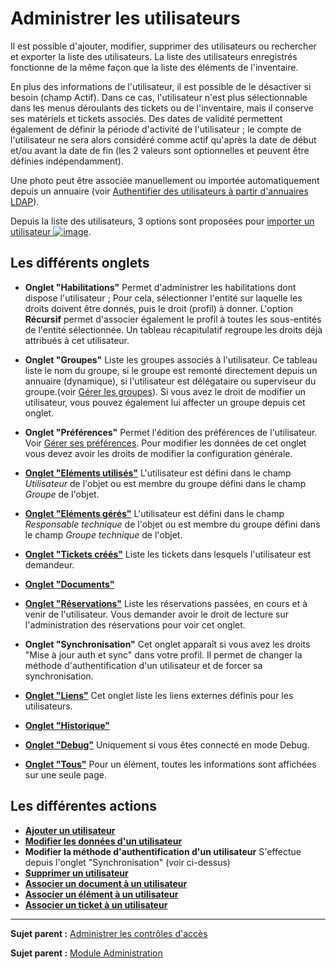 Administrer les utilisateurs
============================

Il est possible d'ajouter, modifier, supprimer des utilisateurs ou rechercher et exporter la liste des utilisateurs. La liste des utilisateurs enregistrés fonctionne de la même façon que la liste des éléments de l'inventaire.

En plus des informations de l'utilisateur, il est possible de le désactiver si besoin (champ Actif). Dans ce cas, l'utilisateur n'est plus sélectionnable dans les menus déroulants des tickets ou de l'inventaire, mais il conserve ses matériels et tickets associés. Des dates de validité permettent également de définir la période d'activité de l'utilisateur ; le compte de l'utilisateur ne sera alors considéré comme actif qu'après la date de début et/ou avant la date de fin (les 2 valeurs sont optionnelles et peuvent être définies indépendamment).

Une photo peut être associée manuellement ou importée automatiquement depuis un annuaire (voir [Authentifier des utilisateurs à partir d'annuaires LDAP](config_auth_ldap.html "L'interface de GLPI avec les annuaires LDAP se configure depuis le menu Configuration > Authentification > Annuaire LDAP.")).

Depuis la liste des utilisateurs, 3 options sont proposées pour [importer un utilisateur ![image](docs/image/addUserAll.png)](index.php?fr/07_Module_Administration/02_Utilisateurs/02_Importer_des_utilisateurs.md).


Les différents onglets
----------------------

-   **Onglet "Habilitations"**
    Permet d'administrer les habilitations dont dispose l'utilisateur ;
    Pour cela, sélectionner l'entité sur laquelle les droits doivent être donnés, puis le droit (profil) à donner. L'option **Récursif** permet d'associer également le profil à toutes les sous-entités de l'entité sélectionnée.
    Un tableau récapitulatif regroupe les droits déjà attribués à cet utilisateur.

-   **Onglet "Groupes"**
    Liste les groupes associés à l'utilisateur. Ce tableau liste le nom du groupe, si le groupe est remonté directement depuis un annuaire (dynamique), si l'utilisateur est délégataire ou superviseur du groupe.(voir [Gérer les groupes](scripts_ldap_mass_sync.html "Un script permet l'import et la synchronisation à partir d'un annuaire.")).
    Si vous avez le droit de modifier un utilisateur, vous pouvez également lui affecter un groupe depuis cet onglet.
    

-   **Onglet "Préférences"**
    Permet l'édition des préférences de l'utilisateur. Voir [Gérer ses préférences](start_pref.html "Les préférences utilisateur se modifient depuis le menu Préférences").
    Pour modifier les données de cet onglet vous devez avoir les droits de modifier la configuration générale.

-   **[Onglet "Eléments utilisés"](index.php?fr/Les_différents_onglets/Onglet_Eléments.md)**
    L'utilisateur est défini dans le champ *Utilisateur* de l'objet ou est membre du groupe défini dans le champ *Groupe* de l'objet.

-   **[Onglet "Eléments gérés"](index.php?fr/Les_différents_onglets/Onglet_Eléments.md)**
    L'utilisateur est défini dans le champ *Responsable technique* de l'objet ou est membre du groupe défini dans le champ *Groupe technique* de l'objet.


-   **[Onglet "Tickets créés"](index.php?fr/Les_différents_onglets/Onglet_Tickets.md)**
    Liste les tickets dans lesquels l'utilisateur est demandeur.

-   **[Onglet "Documents"](index.php?fr/Les_différents_onglets/Onglet_Documents.md)**

-   **[Onglet "Réservations"](index.php?fr/Les_différents_onglets/Onglet_Réservations.md)**
    Liste les réservations passées, en cours et à venir de l'utilisateur.
    Vous demander avoir le droit de lecture sur l'administration des réservations pour voir cet onglet.

-   **Onglet "Synchronisation"**
    Cet onglet apparaît si vous avez les droits "Mise à jour auth et sync" dans votre profil.
    Il permet de changer la méthode d'authentification d'un utilisateur et de forcer sa synchronisation.

-   **[Onglet "Liens"](index.php?fr/Les_différents_onglets/Onglet_Liens.md)**
    Cet onglet liste les liens externes définis pour les utilisateurs.

-   **[Onglet "Historique"](index.php?fr/Les_différents_onglets/Onglet_Historique.md)**

-   **[Onglet "Debug"](index.php?fr/Les_différents_onglets/Onglet_Debug.md)**
    Uniquement si vous êtes connecté en mode Debug.

-   **[Onglet "Tous"](index.php?fr/Les_différents_onglets/Onglet_Tous.md)**
     Pour un élément, toutes les informations sont affichées sur une seule page.


Les différentes actions
-----------------------
-   **[Ajouter un utilisateur](index.php?fr/07_Module_Administration/02_Utilisateurs/02_Importer_un_utilisateur.md)**
-   **[Modifier les données d'un utilisateur](index.php?fr/Les_différentes_actions/Modifier_un_objet.md)**
-   **Modifier la méthode d'authentification d'un utilisateur**
    S'effectue depuis l'onglet "Synchronisation" (voir ci-dessus)
-   **[Supprimer un utilisateur](index.php?fr/Les_différentes_actions/Supprimer_un_objet.md)**
-   **[Associer un document à un utilisateur](index.php?fr/Les_différentes_actions/Lier_un_document_à_un_objet.md)**
-   **[Associer un élément à un utilisateur](index.php?fr/Les_différentes_actions/Onglet_Eléments.md)**
-   **[Associer un ticket à un utilisateur](index.php?fr/Les_différentes_actions/Onglet_Tickets.md)**

--------
**Sujet parent :** [Administrer les contrôles
d'accès](../glpi/access_control_intro.html "Cette partie décrit comment administrer le système de contrôle d'accès qui permet à chaque utilisateur d'accéder à un contexte d'utilisation spécifique.")

**Sujet parent :** [Module Administration](index.php?fr/07_Module_Administration/01_Module_Administration.md "Le module Administration permet d'administrer les utilisateurs, groupes, entités, profils, règles et dictionnaires et offre des outils de maintenance de l'application")
